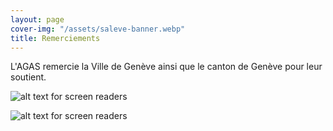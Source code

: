 ```yaml
---
layout: page
cover-img: "/assets/saleve-banner.webp"
title: Remerciements
---
```


L'AGAS remercie la Ville de Genève ainsi que le canton de Genève pour leur soutient.

![ alt text for screen readers](/assets/SoutienVilleDeGE.jpg "Soutien Ville de Genève")

![ alt text for screen readers](/assets/FDS_petit.png "Fonds Du Sport")
